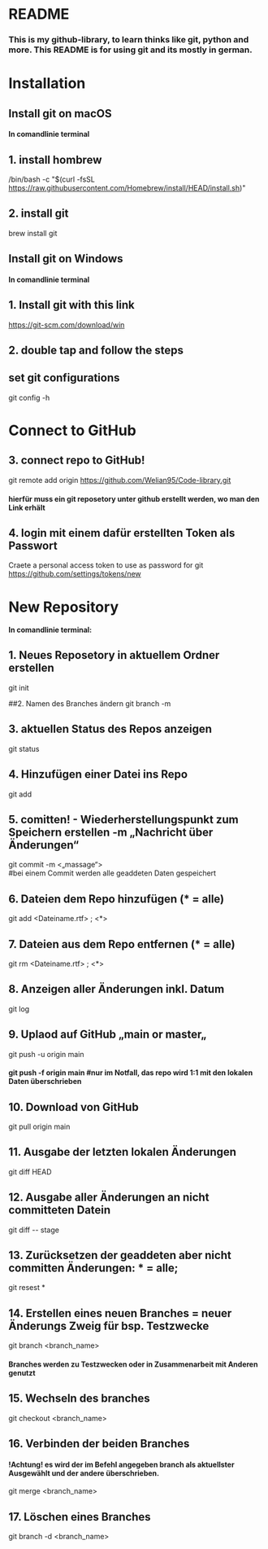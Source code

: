 # README

### This is my github-library, to learn thinks like git, python and more. This README is for using git and its mostly in german.

# Installation

## Install git on macOS
#### In comandlinie terminal

## 1. install hombrew 
/bin/bash -c "$(curl -fsSL https://raw.githubusercontent.com/Homebrew/install/HEAD/install.sh)"

## 2. install git
brew install git

## Install git on Windows
#### In comandlinie terminal

## 1. Install git with this link 
https://git-scm.com/download/win

## 2. double tap and follow the steps 

## set git configurations 
git config -h

# Connect to GitHub

## 3. connect repo to GitHub!
git remote add origin https://github.com/Welian95/Code-library.git 
#### hierfür muss ein git reposetory unter github erstellt werden, wo man den Link erhält

## 4. login mit einem dafür erstellten Token als Passwort 
Craete a personal access token to use as password for git https://github.com/settings/tokens/new




# New Repository

#### In comandlinie terminal:

## 1. Neues Reposetory in aktuellem Ordner erstellen
git init  				

##2. Namen des Branches ändern
git branch -m <name>

## 3. aktuellen Status des Repos anzeigen
git status

## 4. Hinzufügen einer Datei ins Repo
git add	<dataname>			

## 5. comitten! - Wiederherstellungspunkt zum Speichern erstellen -m „Nachricht über Änderungen“
git commit -m <„massage“>	
#bei einem Commit werden alle geaddeten Daten gespeichert

## 6. Dateien dem Repo hinzufügen (* = alle)
git add <Dateiname.rtf>		; <*>	

## 7.  Dateien aus dem Repo entfernen (* = alle)
git rm <Dateiname.rtf>		; <*>	

## 8. Anzeigen aller Änderungen inkl. Datum 
git log					

## 9. Uplaod auf GitHub „main or master„
git push -u origin main 		

#### git push -f origin main #nur im Notfall, das repo wird 1:1 mit den lokalen Daten überschrieben 



## 10. Download von GitHub
git pull origin main

## 11. Ausgabe der letzten lokalen Änderungen 
git diff HEAD

## 12. Ausgabe aller Änderungen an nicht committeten Datein 
git diff -- stage

## 13. Zurücksetzen der geaddeten aber nicht committen Änderungen: * = alle; <Dateiname>
git resest * 


## 14. Erstellen eines neuen Branches = neuer Änderungs Zweig für bsp. Testzwecke 
git branch <branch_name>
#### Branches werden zu Testzwecken oder in Zusammenarbeit mit Anderen genutzt


## 15. Wechseln des branches 
git checkout <branch_name>

## 16. Verbinden der beiden Branches 
#### !Achtung! es wird der im Befehl angegeben branch als aktuellster Ausgewählt und der andere überschrieben.
git merge <branch_name>

## 17. Löschen eines Branches 
git branch -d <branch_name>